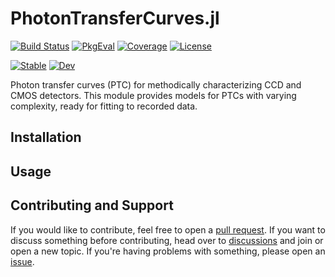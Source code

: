 # PhotonTransferCurves.jl

[![Build Status](https://github.com/JuliaAstro/PhotonTransferCurves.jl/actions/workflows/CI.yml/badge.svg?branch=main)](https://github.com/JuliaAstro/PhotonTransferCurves.jl/actions/workflows/CI.yml?query=branch%3Amain)
[![PkgEval](https://juliaci.github.io/NanosoldierReports/pkgeval_badges/P/PhotonTransferCurves.svg)](https://juliaci.github.io/NanosoldierReports/pkgeval_badges/report.html)
[![Coverage](https://codecov.io/gh/JuliaAstro/PhotonTransferCurves.jl/branch/main/graph/badge.svg)](https://codecov.io/gh/JuliaAstro/PhotonTransferCurves.jl)
[![License](https://img.shields.io/license/github/PhotonTransferCurves.jl?color=yellow)](LICENSE)

[![Stable](https://img.shields.io/badge/docs-stable-blue.svg)](https://JuliaAstro.github.io/PhotonTransferCurves.jl/stable)
[![Dev](https://img.shields.io/badge/docs-dev-blue.svg)](https://JuliaAstro.github.io/PhotonTransferCurves.jl/dev)

Photon transfer curves (PTC) for methodically characterizing CCD and CMOS detectors. This module provides models for PTCs with varying complexity, ready for fitting to recorded data.

## Installation

## Usage

## Contributing and Support

If you would like to contribute, feel free to open a [pull request](https://github.com/JuliaAstro/PhotonTransferCurves.jl/pulls). If you want to discuss something before contributing, head over to [discussions](https://github.com/JuliaAstro/PhotonTransferCurves.jl/discussions) and join or open a new topic. If you're having problems with something, please open an [issue](https://github.com/JuliaAstro/PhotonTransferCurves.jl/issues).
